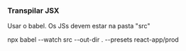 ### Transpilar JSX
Usar o babel. Os JSs devem estar na pasta "src"

npx babel --watch src --out-dir . --presets react-app/prod